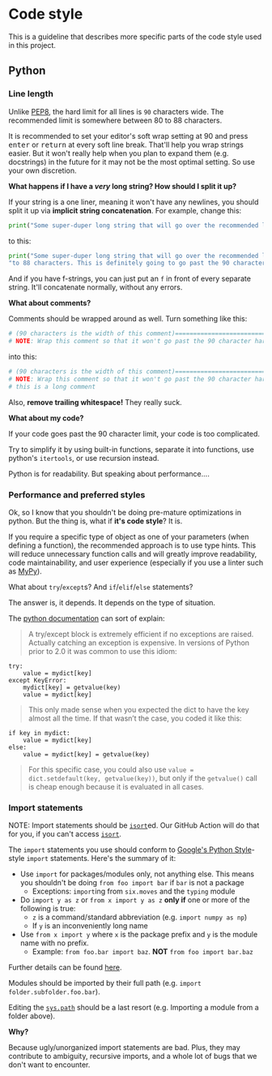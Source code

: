 # Code style

This is a guideline that describes more specific parts of the code style used in this project.

## Python


### Line length
Unlike [PEP8](https://www.python.org/dev/peps/pep-0008/), the hard limit for all lines is `90` characters wide. The recommended limit is somewhere between 80 to 88 characters.

It is recommended to set your editor's soft wrap setting at 90 and press <kbd>enter</kbd> or <kbd>return</kbd> at every soft line break. That'll help you wrap strings easier. But it won't really help when you plan to expand them (e.g. docstrings) in the future for it may not be the most optimal setting. So use your own discretion.

**What happens if I have a _very_ long string? How should I split it up?**

If your string is a one liner, meaning it won't have any newlines, you should split it up via **implicit string concatenation**. For example, change this:

```python
print("Some super-duper long string that will go over the recommended line limit of 80 to 88 characters. This is definitely going to go past the 90 character hard limit.")
```

to this:

```python
print("Some super-duper long string that will go over the recommended line limit of 80 "
"to 88 characters. This is definitely going to go past the 90 character hard limit.")
```
And if you have f-strings, you can just put an `f` in front of every separate string. It'll concatenate normally, without any errors.

**What about comments?**

Comments should be wrapped around as well. Turn something like this:
```python
# (90 characters is the width of this comment)============================================
# NOTE: Wrap this comment so that it won't go past the 90 character hard limit. So yeah, this is a long comment
```
into this:
```python
# (90 characters is the width of this comment)============================================
# NOTE: Wrap this comment so that it won't go past the 90 character hard limit. So yeah,
# this is a long comment
```
Also, **remove trailing whitespace!** They really suck.

**What about my code?**

If your code goes past the 90 character limit, your code is too complicated.

Try to simplify it by using built-in functions, separate it
into functions, use python's `itertools`, or use recursion instead.

Python is for readability. But speaking about performance....

### Performance and preferred styles

Ok, so I know that you shouldn't be doing pre-mature optimizations in python. But the thing is, what if **it's code style**? It is.

If you require a specific type of object as one of your parameters (when defining a function), the recommended approach is to use type hints. This will reduce 
unnecessary function calls and will greatly improve readability, code maintainability, and user experience (especially if you use a linter such as [MyPy](http://mypy-lang.org/)). 

What about `try`/`except`s? And `if`/`elif`/`else` statements?

The answer is, it depends. It depends on the type of situation.

The [python documentation](https://docs.python.org/3/faq/design.html#how-fast-are-exceptions) can sort of explain:

>A try/except block is extremely efficient if no exceptions are raised. Actually catching an exception is expensive. In versions of Python prior to 2.0 it was common to use this idiom:
```
try:
    value = mydict[key]
except KeyError:
    mydict[key] = getvalue(key)
    value = mydict[key]
```
>This only made sense when you expected the dict to have the key almost all the time. If that wasn’t the case, you coded it like this:
```
if key in mydict:
    value = mydict[key]
else:
    value = mydict[key] = getvalue(key)
```
>For this specific case, you could also use `value = dict.setdefault(key, getvalue(key))`, but only if the `getvalue()` call is cheap enough because it is evaluated in all cases.

### Import statements

NOTE: Import statements should be [`isort`][1]ed. Our GitHub Action will do that for you, if you can't access [`isort`][1].

The `import` statements you use should conform to [Google's Python Style](https://google.github.io/styleguide/pyguide.html#22-imports)-style `import` statements. 
Here's the summary of it:

 - Use `import` for packages/modules only, not anything else. This means you shouldn't be doing `from foo import bar` if `bar` is not a package
   * Exceptions: `import`ing from `six.moves` and the `typing` module 
 -  Do `import y as z` or `from x import y as z` **only if** one or more of the following is true:
    * `z` is a command/standard abbreviation (e.g. `import numpy as np`)
    * If `y` is an inconveniently long name
- Use `from x import y` where `x` is the package prefix and `y` is the module name with no prefix.
    * Example: `from foo.bar import baz`. **NOT** `from foo import bar.baz`

Further details can be found [here](https://google.github.io/styleguide/pyguide.html#224-decision).

Modules should be imported by their full path (e.g. `import folder.subfolder.foo.bar`).

Editing the [`sys.path`](https://docs.python.org/3/library/sys.html#sys.path) should be a last resort (e.g. Importing a module from a folder above).

**Why?**

Because ugly/unorganized import statements are bad. Plus, they may contribute to ambiguity, recursive imports, and a whole lot of bugs that we don't want to encounter.

[1]: https://pypi.org/project/isort/
